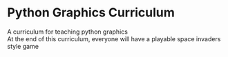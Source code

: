 # Python Graphics Curriculum
A curriculum for teaching python graphics  
At the end of this curriculum, everyone will have a playable space invaders style game